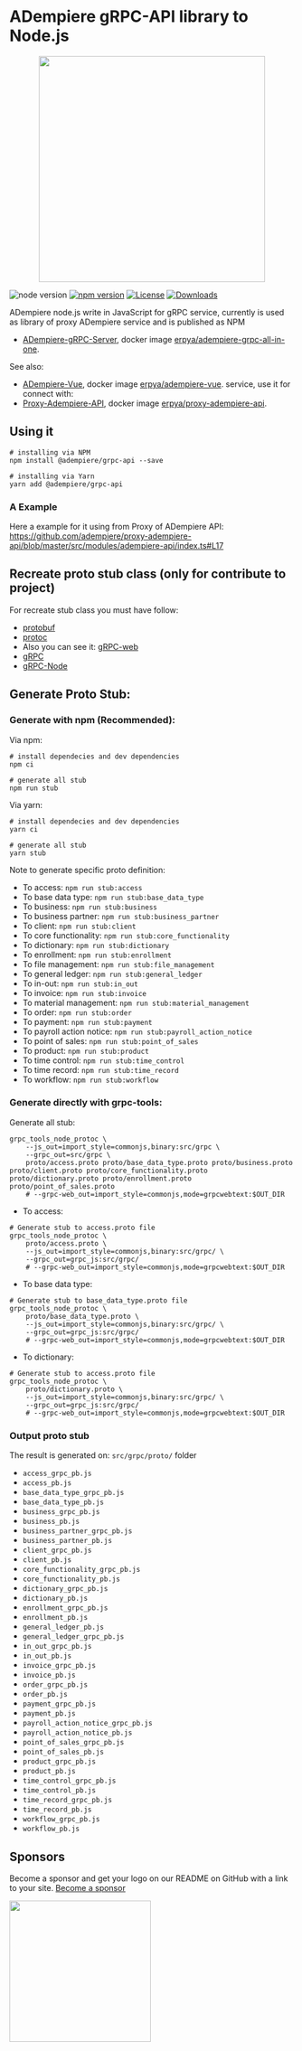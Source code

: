 ADempiere gRPC-API library to Node.js
==============

<div align="center">
	<img src="https://camo.githubusercontent.com/911c5d54ded447403e56de3f96f332c06bceb8bd/68747470733a2f2f75706c6f61642e77696b696d656469612e6f72672f77696b6970656469612f636f6d6d6f6e732f622f62312f4164656d70696572652d6c6f676f2e706e67" style="text-align:center;" width="400" />
</div>

![node version](https://img.shields.io/badge/node-v10.x-blue.svg)
[![npm version](https://img.shields.io/npm/v/@adempiere/grpc-api.svg)](https://www.npmjs.com/package/@adempiere/grpc-api)
[![License](https://img.shields.io/npm/l/@adempiere/grpc-api.svg)](https://github.com/adempiere/gRPC-API/blob/master/LICENSE)
[![Downloads](https://img.shields.io/npm/dm/@adempiere/grpc-api.svg)](https://www.npmjs.com/package/@adempiere/grpc-api)

ADempiere node.js write in JavaScript for gRPC service, currently is used as library of proxy ADempiere service and is published as NPM

- [ADempiere-gRPC-Server](https://github.com/adempiere/adempiere-gRPC-Server), docker image [erpya/adempiere-grpc-all-in-one](https://hub.docker.com/r/erpya/adempiere-grpc-all-in-one).

See also:
- [ADempiere-Vue](https://github.com/adempiere/adempiere-vue), docker image [erpya/adempiere-vue](https://hub.docker.com/r/erpya/adempiere-vue).
 service, use it for connect with:
- [Proxy-Adempiere-API](https://github.com/adempiere/proxy-adempiere-api), docker image [erpya/proxy-adempiere-api](https://hub.docker.com/r/erpya/proxy-adempiere-api).


## Using it

```shell
# installing via NPM
npm install @adempiere/grpc-api --save
```
```shell
# installing via Yarn
yarn add @adempiere/grpc-api
```

### A Example
Here a example for it using from Proxy of ADempiere API: https://github.com/adempiere/proxy-adempiere-api/blob/master/src/modules/adempiere-api/index.ts#L17


## Recreate proto stub class (only for contribute to project)
For recreate stub class you must have follow:
- [protobuf](https://github.com/protocolbuffers/protobuf/releases)
- [protoc](https://github.com/grpc/grpc-web/releases)
- Also you can see it: [gRPC-web](https://github.com/grpc/grpc-web)
- [gRPC](https://grpc.io/docs/tutorials/basic/web.html)
- [gRPC-Node](https://github.com/grpc/grpc-node)


## Generate Proto Stub:

### Generate with npm (Recommended):
Via npm:
```shell
# install dependecies and dev dependencies
npm ci

# generate all stub
npm run stub
```

Via yarn:
```shell
# install dependecies and dev dependencies
yarn ci

# generate all stub
yarn stub
```

Note to generate specific proto definition:
* To access: `npm run stub:access`
* To base data type: `npm run stub:base_data_type`
* To business: `npm run stub:business`
* To business partner: `npm run stub:business_partner`
* To client: `npm run stub:client`
* To core functionality: `npm run stub:core_functionality`
* To dictionary: `npm run stub:dictionary`
* To enrollment: `npm run stub:enrollment`
* To file management: `npm run stub:file_management`
* To general ledger: `npm run stub:general_ledger`
* To in-out: `npm run stub:in_out`
* To invoice: `npm run stub:invoice`
* To material management: `npm run stub:material_management`
* To order: `npm run stub:order`
* To payment: `npm run stub:payment`
* To payroll action notice: `npm run stub:payroll_action_notice`
* To point of sales: `npm run stub:point_of_sales`
* To product: `npm run stub:product`
* To time control: `npm run stub:time_control`
* To time record: `npm run stub:time_record`
* To workflow: `npm run stub:workflow`

### Generate directly with grpc-tools:

Generate all stub:
```shell
grpc_tools_node_protoc \
    --js_out=import_style=commonjs,binary:src/grpc \
    --grpc_out=src/grpc \
    proto/access.proto proto/base_data_type.proto proto/business.proto proto/client.proto proto/core_functionality.proto proto/dictionary.proto proto/enrollment.proto proto/point_of_sales.proto
    # --grpc-web_out=import_style=commonjs,mode=grpcwebtext:$OUT_DIR
```

* To access:
```shell
# Generate stub to access.proto file
grpc_tools_node_protoc \
    proto/access.proto \
    --js_out=import_style=commonjs,binary:src/grpc/ \
    --grpc_out=grpc_js:src/grpc/
    # --grpc-web_out=import_style=commonjs,mode=grpcwebtext:$OUT_DIR
```

* To base data type:
```shell
# Generate stub to base_data_type.proto file
grpc_tools_node_protoc \
    proto/base_data_type.proto \
    --js_out=import_style=commonjs,binary:src/grpc/ \
    --grpc_out=grpc_js:src/grpc/
    # --grpc-web_out=import_style=commonjs,mode=grpcwebtext:$OUT_DIR
```

* To dictionary:
```shell
# Generate stub to access.proto file
grpc_tools_node_protoc \
    proto/dictionary.proto \
    --js_out=import_style=commonjs,binary:src/grpc/ \
    --grpc_out=grpc_js:src/grpc/
    # --grpc-web_out=import_style=commonjs,mode=grpcwebtext:$OUT_DIR
```

### Output proto stub
The result is generated on: `src/grpc/proto/` folder
- `access_grpc_pb.js`
- `access_pb.js`
- `base_data_type_grpc_pb.js`
- `base_data_type_pb.js`
- `business_grpc_pb.js`
- `business_pb.js`
- `business_partner_grpc_pb.js`
- `business_partner_pb.js`
- `client_grpc_pb.js`
- `client_pb.js`
- `core_functionality_grpc_pb.js`
- `core_functionality_pb.js`
- `dictionary_grpc_pb.js`
- `dictionary_pb.js`
- `enrollment_grpc_pb.js`
- `enrollment_pb.js`
- `general_ledger_pb.js`
- `general_ledger_grpc_pb.js`
- `in_out_grpc_pb.js`
- `in_out_pb.js`
- `invoice_grpc_pb.js`
- `invoice_pb.js`
- `order_grpc_pb.js`
- `order_pb.js`
- `payment_grpc_pb.js`
- `payment_pb.js`
- `payroll_action_notice_grpc_pb.js`
- `payroll_action_notice_pb.js`
- `point_of_sales_grpc_pb.js`
- `point_of_sales_pb.js`
- `product_grpc_pb.js`
- `product_pb.js`
- `time_control_grpc_pb.js`
- `time_control_pb.js`
- `time_record_grpc_pb.js`
- `time_record_pb.js`
- `workflow_grpc_pb.js`
- `workflow_pb.js`


## Sponsors

Become a sponsor and get your logo on our README on GitHub with a link to your site. [Become a sponsor](https://www.paypal.com/paypalme/YamelSenih)

<a href="http://erpya.com/">
  <img width="250px" src="https://erpya.com/wp-content/uploads/2017/11/ERP-logotipo-H-color.png" />
</a>
